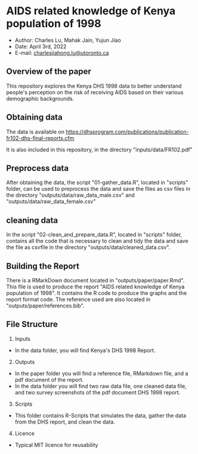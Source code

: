 # AIDS related knowledge of Kenya population of 1998

- Author: Charles Lu, Mahak Jain, Yujun Jiao
- Date: April 3rd, 2022
- E-mail: charlesjiahong.lu@utoronto.ca

## Overview of the paper

This repository explores the Kenya DHS 1998 data to better understand people's perception on the risk of receiving AIDS based on their various demographic backgrounds.

## Obtaining data

The data is available on https://dhsprogram.com/publications/publication-fr102-dhs-final-reports.cfm

It is also included in this repository, in the directory "inputs/data/FR102.pdf"

## Preprocess data

After obtaining the data, the script "01-gather_data.R", located in "scripts" folder, can be used to preprocess the data and save the files as csv files in the directory "outputs/data/raw_data_male.csv" and "outputs/data/raw_data_female.csv"

## cleaning data

In the script "02-clean_and_prepare_data.R", located in "scripts" folder, contains all the code that is necessary to clean and tidy the data and save the file as csvfile in the directory "outputs/data/cleaned_data.csv". 


## Building the Report

There is a RMarkDown document located in "outputs/paper/paper.Rmd". This file is used to produce the report "AIDS related knowledge of Kenya population of 1998". It contains the R code to produce the graphs and the report format code. The reference used are also located in "outputs/paper/references.bib".


## File Structure

1. Inputs
- In the data folder, you will find Kenya's DHS 1998 Report.

2. Outputs
- In the paper folder you will find a reference file, RMarkdown file, and a pdf document of the report.
- In the data folder you will find two raw data file, one cleaned data file, and two survey screenshots of the pdf document DHS 1998 report.

3. Scripts
- This folder contains R-Scripts that simulates the data, gather the data from the DHS report, and clean the data.

4. Licence
- Typical MIT licence for reusability



